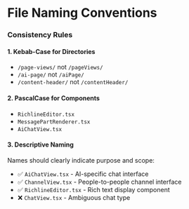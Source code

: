 # File Naming Conventions

### Consistency Rules

#### 1. Kebab-Case for Directories
- `/page-views/` not `/pageViews/`
- `/ai-page/` not `/aiPage/`
- `/content-header/` not `/contentHeader/`

#### 2. PascalCase for Components
- `RichlineEditor.tsx`
- `MessagePartRenderer.tsx`
- `AiChatView.tsx`

#### 3. Descriptive Naming
Names should clearly indicate purpose and scope:
- ✅ `AiChatView.tsx` - AI-specific chat interface
- ✅ `ChannelView.tsx` - People-to-people channel interface
- ✅ `RichlineEditor.tsx` - Rich text display component
- ❌ `ChatView.tsx` - Ambiguous chat type